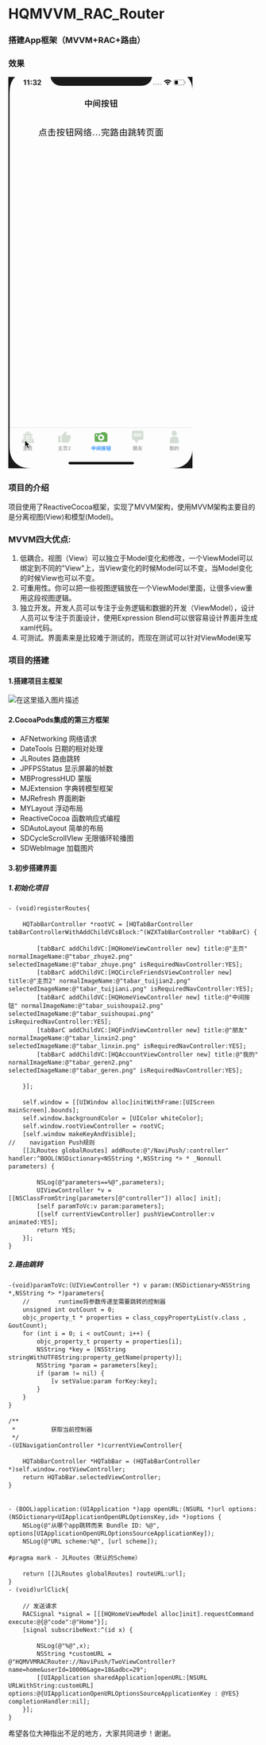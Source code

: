 # HQMVVM_RAC_Router

### 搭建App框架（MVVM+RAC+路由）

### 效果
![images](https://github.com/HanQiGod/HQMVVM_RAC_Router/blob/master/HQMVVM_RAC_Router/%E8%B7%AF%E7%94%B1.gif)

### 项目的介绍

项目使用了ReactiveCocoa框架，实现了MVVM架构，使用MVVM架构主要目的是分离视图(View)和模型(Model)。

### MVVM四大优点:

 1. 低耦合。视图（View）可以独立于Model变化和修改，一个ViewModel可以绑定到不同的"View"上，当View变化的时候Model可以不变，当Model变化的时候View也可以不变。
 2. 可重用性。你可以把一些视图逻辑放在一个ViewModel里面，让很多view重用这段视图逻辑。
 3. 独立开发。开发人员可以专注于业务逻辑和数据的开发（ViewModel），设计人员可以专注于页面设计，使用Expression
    Blend可以很容易设计界面并生成xaml代码。
 4. 可测试。界面素来是比较难于测试的，而现在测试可以针对ViewModel来写

### 项目的搭建

#### 1.搭建项目主框架
![在这里插入图片描述](https://img-blog.csdnimg.cn/2018111311214922.png?x-oss-process=image/watermark,type_ZmFuZ3poZW5naGVpdGk,shadow_10,text_aHR0cHM6Ly9ibG9nLmNzZG4ubmV0L3UwMTA5NjAyNjU=,size_16,color_FFFFFF,t_70)


#### 2.CocoaPods集成的第三方框架

 - AFNetworking 网络请求
 - DateTools 日期的相对处理
 - JLRoutes 路由跳转
 - JPFPSStatus 显示屏幕的帧数
 - MBProgressHUD 蒙版
 - MJExtension 字典转模型框架
 - MJRefresh 界面刷新
 - MYLayout 浮动布局
 - ReactiveCocoa 函数响应式编程
 - SDAutoLayout 简单的布局
 - SDCycleScrollVIew 无限循环轮播图
 - SDWebImage 加载图片

#### 3.初步搭建界面

##### 1.初始化项目

```
- (void)registerRoutes{

    HQTabBarController *rootVC = [HQTabBarController  tabBarControllerWithAddChildVCsBlock:^(WZXTabBarController *tabBarC) {
        
        [tabBarC addChildVC:[HQHomeViewController new] title:@"主页" normalImageName:@"tabar_zhuye2.png" selectedImageName:@"tabar_zhuye.png" isRequiredNavController:YES];
        [tabBarC addChildVC:[HQCircleFriendsViewController new] title:@"主页2" normalImageName:@"tabar_tuijian2.png" selectedImageName:@"tabar_tuijiani.png" isRequiredNavController:YES];
        [tabBarC addChildVC:[HQHomeViewController new] title:@"中间按钮" normalImageName:@"tabar_suishoupai2.png" selectedImageName:@"tabar_suishoupai.png" isRequiredNavController:YES];
        [tabBarC addChildVC:[HQFindViewController new] title:@"朋友" normalImageName:@"tabar_linxin2.png" selectedImageName:@"tabar_linxin.png" isRequiredNavController:YES];
        [tabBarC addChildVC:[HQAccountViewController new] title:@"我的" normalImageName:@"tabar_geren2.png" selectedImageName:@"tabar_geren.png" isRequiredNavController:YES];
        
    }];
    
    self.window = [[UIWindow alloc]initWithFrame:[UIScreen mainScreen].bounds];
    self.window.backgroundColor = [UIColor whiteColor];
    self.window.rootViewController = rootVC;
    [self.window makeKeyAndVisible];
//    navigation Push规则
    [[JLRoutes globalRoutes] addRoute:@"/NaviPush/:controller" handler:^BOOL(NSDictionary<NSString *,NSString *> * _Nonnull parameters) {
        
        NSLog(@"parameters==%@",parameters);
        UIViewController *v = [[NSClassFromString(parameters[@"controller"]) alloc] init];
        [self paramToVc:v param:parameters];
        [[self currentViewController] pushViewController:v animated:YES];
        return YES;
    }];
}
```

##### 2.路由跳转

```
-(void)paramToVc:(UIViewController *) v param:(NSDictionary<NSString *,NSString *> *)parameters{
    //        runtime将参数传递至需要跳转的控制器
    unsigned int outCount = 0;
    objc_property_t * properties = class_copyPropertyList(v.class , &outCount);
    for (int i = 0; i < outCount; i++) {
        objc_property_t property = properties[i];
        NSString *key = [NSString stringWithUTF8String:property_getName(property)];
        NSString *param = parameters[key];
        if (param != nil) {
            [v setValue:param forKey:key];
        }
    }
}

/**
 *          获取当前控制器
 */
-(UINavigationController *)currentViewController{
    
    HQTabBarController *HQTabBar = (HQTabBarController *)self.window.rootViewController;
    return HQTabBar.selectedViewController;
}


- (BOOL)application:(UIApplication *)app openURL:(NSURL *)url options:(NSDictionary<UIApplicationOpenURLOptionsKey,id> *)options {
    NSLog(@"从哪个app跳转而来 Bundle ID: %@", options[UIApplicationOpenURLOptionsSourceApplicationKey]);
    NSLog(@"URL scheme:%@", [url scheme]);
    
#pragma mark - JLRoutes（默认的Scheme）
    
    return [[JLRoutes globalRoutes] routeURL:url];
}
- (void)urlClick{
    
    // 发送请求
    RACSignal *signal = [[[HQHomeViewModel alloc]init].requestCommand execute:@{@"code":@"Home"}];
    [signal subscribeNext:^(id x) {
        
        NSLog(@"%@",x);
        NSString *customURL = @"HQMVVMRACRouter://NaviPush/TwoViewController?name=home&userId=10000&age=18&adbc=29";
        [[UIApplication sharedApplication]openURL:[NSURL URLWithString:customURL] options:@{UIApplicationOpenURLOptionsSourceApplicationKey : @YES} completionHandler:nil];        
    }];
}
```

希望各位大神指出不足的地方，大家共同进步！谢谢。
